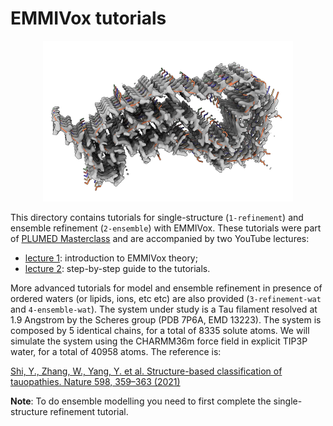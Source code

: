 # EMMIVox tutorials
<p align="center">
  <img src="tau.png" width="400">
</p>

This directory contains tutorials for single-structure (`1-refinement`) and ensemble refinement (`2-ensemble`) with EMMIVox.
These tutorials were part of [PLUMED Masterclass](https://www.plumed.org/masterclass) and are accompanied by two YouTube lectures:
- [lecture 1](https://www.youtube.com/live/6zGBxlx0qeE?feature=share): introduction to EMMIVox theory;
- [lecture 2](https://youtu.be/srZfm_TIgwc): step-by-step guide to the tutorials.

More advanced tutorials for model and ensemble refinement in presence of ordered waters (or lipids, ions, etc etc) are also provided (`3-refinement-wat` and `4-ensemble-wat`).
The system under study is a Tau filament resolved at 1.9 Angstrom by the Scheres group
 (PDB 7P6A, EMD 13223). The system is composed by 5 identical chains, for a total of 8335 solute atoms.
We will simulate the system using the CHARMM36m force field in explicit TIP3P water, for a total of 40958 atoms. The reference is:

[Shi, Y., Zhang, W., Yang, Y. et al. Structure-based classification of tauopathies. Nature 598, 359–363 (2021)](https://doi.org/10.1038/s41586-021-03911-7) 

**Note**: To do ensemble modelling you need to first complete the single-structure refinement tutorial.
